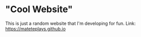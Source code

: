 # "Cool Website"

This is just a random website that I'm developing for fun.
Link: https://mateteplays.github.io
